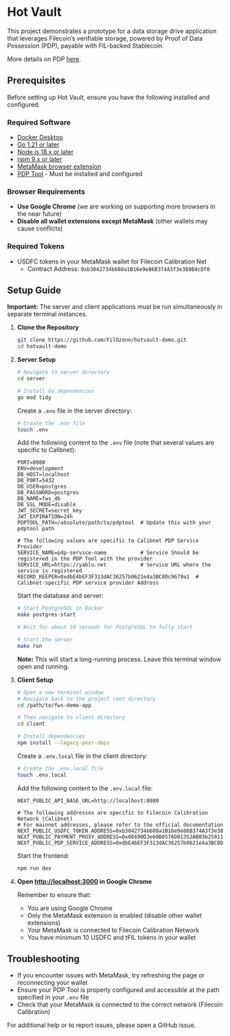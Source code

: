 # Hot Vault

This project demonstrates a prototype for a data storage drive application that leverages Filecoin’s verifiable storage, powered by Proof of Data Possession (PDP), payable with FIL-backed Stablecoin.

More details on PDP [here]([url](https://github.com/FilOzone/pdp)).

## Prerequisites

Before setting up Hot Vault, ensure you have the following installed and configured:

### Required Software

- [Docker Desktop](https://www.docker.com/products/docker-desktop/)
- [Go 1.21 or later](https://golang.org/dl/)
- [Node.js 18.x or later](https://nodejs.org/)
- [npm 9.x or later](https://www.npmjs.com/get-npm)
- [MetaMask browser extension](https://metamask.io/download.html)
- [PDP Tool](https://docs.curiostorage.org/experimental-features/enable-pdp#pdp-client) - Must be installed and configured

### Browser Requirements

- **Use Google Chrome** (we are working on supporting more browsers in the near future)
- **Disable all wallet extensions except MetaMask** (other wallets may cause conflicts)

### Required Tokens

- USDFC tokens in your MetaMask wallet for Filecoin Calibration Net
  - Contract Address: `0xb3042734b608a1B16e9e86B374A3f3e389B4cDf0`

## Setup Guide

**Important:** The server and client applications must be run simultaneously in separate terminal instances.

1. **Clone the Repository**

   ```bash
   git clone https://github.com/FilOzone/hotvault-demo.git
   cd hotvault-demo
   ```

2. **Server Setup**

   ```bash
   # Navigate to server directory
   cd server

   # Install Go dependencies
   go mod tidy
   ```

   Create a `.env` file in the server directory:

   ```bash
   # Create the .env file
   touch .env
   ```

   Add the following content to the `.env` file (note that several values are specific to Calibnet):

   ```env
   PORT=8080
   ENV=development
   DB_HOST=localhost
   DB_PORT=5432
   DB_USER=postgres
   DB_PASSWORD=postgres
   DB_NAME=fws_db
   DB_SSL_MODE=disable
   JWT_SECRET=secret_key
   JWT_EXPIRATION=24h
   PDPTOOL_PATH=/absolute/path/to/pdptool  # Update this with your pdptool path

   # The following values are specific to Calibnet PDP Service Provider
   SERVICE_NAME=pdp-service-name           # Service Should be registered in the PDP Tool with the provider
   SERVICE_URL=https://yablu.net           # Service URL where the service is registered
   RECORD_KEEPER=0xdbE4bEF3F313dAC36257b0621e4a3BC8Dc9679a1  # Calibnet-specific PDP service provider Address
   ```

   Start the database and server:

   ```bash
   # Start PostgreSQL in Docker
   make postgres-start

   # Wait for about 10 seconds for PostgreSQL to fully start

   # Start the server
   make run
   ```

   **Note:** This will start a long-running process. Leave this terminal window open and running.

3. **Client Setup**

   ```bash
   # Open a new terminal window
   # Navigate back to the project root directory
   cd /path/to/fws-demo-app

   # Then navigate to client directory
   cd client

   # Install dependencies
   npm install --legacy-peer-deps
   ```

   Create a `.env.local` file in the client directory:

   ```bash
   # Create the .env.local file
   touch .env.local
   ```

   Add the following content to the `.env.local` file:

   ```env
   NEXT_PUBLIC_API_BASE_URL=http://localhost:8080

   # The following addresses are specific to Filecoin Calibration Network (Calibnet)
   # For mainnet addresses, please refer to the official documentation
   NEXT_PUBLIC_USDFC_TOKEN_ADDRESS=0xb3042734b608a1B16e9e86B374A3f3e389B4cDf0
   NEXT_PUBLIC_PAYMENT_PROXY_ADDRESS=0x0E690D3e60B0576D01352AB03b258115eb84A047
   NEXT_PUBLIC_PDP_SERVICE_ADDRESS=0xdbE4bEF3F313dAC36257b0621e4a3BC8Dc9679a1
   ```

   Start the frontend:

   ```bash
   npm run dev
   ```

4. **Open [http://localhost:3000](http://localhost:3000) in Google Chrome**

   Remember to ensure that:

   - You are using Google Chrome
   - Only the MetaMask extension is enabled (disable other wallet extensions)
   - Your MetaMask is connected to Filecoin Calibration Network
   - You have minimum 10 USDFC and tFIL tokens in your wallet

## Troubleshooting

- If you encounter issues with MetaMask, try refreshing the page or reconnecting your wallet
- Ensure your PDP Tool is properly configured and accessible at the path specified in your `.env` file
- Check that your MetaMask is connected to the correct network (Filecoin Calibration)

For additional help or to report issues, please open a GitHub issue.
